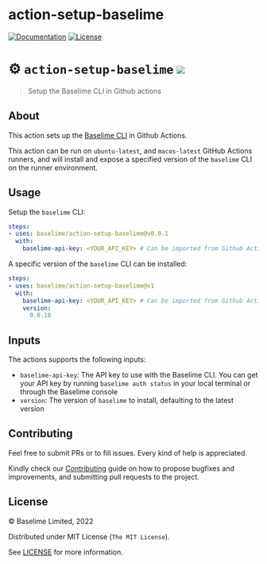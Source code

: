# action-setup-baselime

[![Documentation][docs_badge]][docs]
[![License][license_badge]][license]

# :gear: `action-setup-baselime` ![](https://github.com/Baselime/action-setup-baselime/workflows/Tests/badge.svg)
> Setup the Baselime CLI in Github actions

## About
This action sets up the [Baselime CLI](https://baselime.io/docs/cli/overview/) in Github Actions.

This action can be run on `ubuntu-latest`, and `macos-latest` GitHub Actions runners, and will install and expose a specified version of the `baselime` CLI on the runner environment.

## Usage

Setup the `baselime` CLI:

```yaml
steps:
- uses: baselime/action-setup-baselime@v0.0.1
  with:
    baselime-api-key: <YOUR_API_KEY> # Can be imported from Github Actions Secrets
```

A specific version of the `baselime` CLI can be installed:

```yaml
steps:
- uses: baselime/action-setup-baselime@v1
  with:
    baselime-api-key: <YOUR_API_KEY> # Can be imported from Github Actions Secrets
    version:
      0.0.18
```

## Inputs
The actions supports the following inputs:

- `baselime-api-key`: The API key to use with the Baselime CLI. You can get your API key by running `baselime auth status` in your local terminal or through the Baselime console
- `version`: The version of `baselime` to install, defaulting to the latest version

## Contributing

Feel free to submit PRs or to fill issues. Every kind of help is appreciated. 

Kindly check our [Contributing](Contributing.md) guide on how to propose
bugfixes and improvements, and submitting pull requests to the project.

## License

&copy; Baselime Limited, 2022

Distributed under MIT License (`The MIT License`).

See [LICENSE](LICENSE) for more information.

<!-- Badges -->

[docs]: https://baselime.io/docs/
[docs_badge]: https://img.shields.io/badge/docs-reference-blue.svg?style=flat-square
[license]: https://opensource.org/licenses/MIT
[license_badge]: https://img.shields.io/github/license/baselime/cli.svg?color=blue&style=flat-square&ghcache=unused

